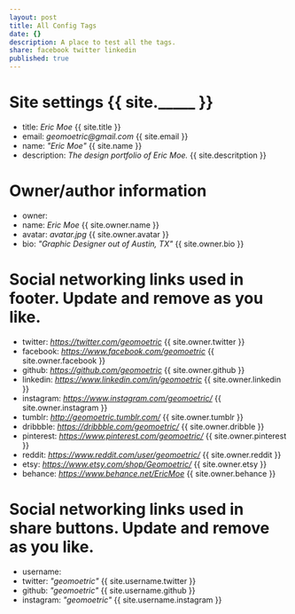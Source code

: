 ```yaml
---
layout: post
title: All Config Tags
date: {}
description: A place to test all the tags.
share: facebook twitter linkedin
published: true
---
```


# Site settings {{ site._____ }}
- title: _Eric Moe_ {{ site.title }} 
- email:  _geomoetric@gmail.com_ {{ site.email }}
- name: _"Eric Moe"_ {{ site.name }}
- description: _The design portfolio of Eric Moe._ {{ site.descritption }}

# Owner/author information
- owner:
 - name: _Eric Moe_  {{ site.owner.name }}
 - avatar: _avatar.jpg_  {{ site.owner.avatar }}
 - bio:  _"Graphic Designer out of Austin, TX"_  {{ site.owner.bio }}
  
# Social networking links used in footer. Update and remove as you like.
  - twitter:    _https://twitter.com/geomoetric_  {{ site.owner.twitter }} 
  - facebook:    _https://www.facebook.com/geomoetric_ {{ site.owner.facebook }}  
  - github:       _https://github.com/geomoetric_ {{ site.owner.github }}
  - linkedin:       _https://www.linkedin.com/in/geomoetric_ {{ site.owner.linkedin }}
  - instagram:      _https://www.instagram.com/geomoetric/_ {{ site.owner.instagram }}
  - tumblr:     _http://geomoetric.tumblr.com/_ {{ site.owner.tumblr }}
  - dribbble:     _https://dribbble.com/geomoetric/_ {{ site.owner.dribble }}
  - pinterest:    _https://www.pinterest.com/geomoetric/_ {{ site.owner.pinterest }}
  - reddit:     _https://www.reddit.com/user/geomoetric/_ {{ site.owner.reddit }}
  - etsy:       _https://www.etsy.com/shop/Geomoetric/_ {{ site.owner.etsy }}
  - behance: _https://www.behance.net/EricMoe_  {{ site.owner.behance }}
  
# Social networking links used in share buttons. Update and remove as you like. 
- username:
 -  twitter:      _"geomoetric"_ {{ site.username.twitter }}
 - github:     _"geomoetric"_ {{ site.username.github }}
 - instagram:      _"geomoetric"_ {{ site.username.instagram }}
